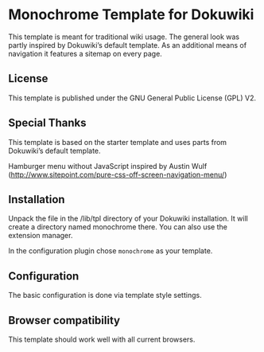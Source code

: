 # Monochrome Template for Dokuwiki

This template is meant for traditional wiki usage. The general look was partly inspired by Dokuwiki’s default template. As an additional means of navigation it features a sitemap on every page.

## License

This template is published under the GNU General Public License (GPL) V2.

## Special Thanks

This template is based on the starter template and uses parts from Dokuwiki’s default template.

Hamburger menu without JavaScript inspired by Austin Wulf (http://www.sitepoint.com/pure-css-off-screen-navigation-menu/)

## Installation

Unpack the file in the /lib/tpl directory of your Dokuwiki installation. It will create a directory named monochrome there. You can also use the extension manager.

In the configuration plugin chose `monochrome` as your template.

## Configuration

The basic configuration is done via template style settings.

## Browser compatibility

This template should work well with all current browsers.
